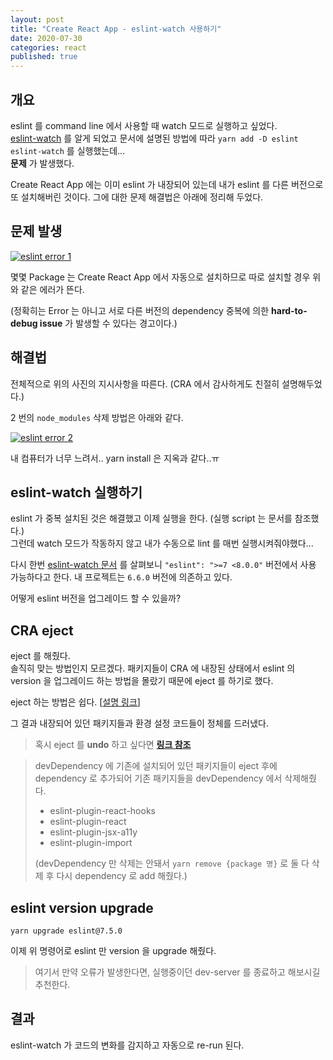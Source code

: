 ```yaml
---
layout: post
title: "Create React App - eslint-watch 사용하기"
date: 2020-07-30
categories: react
published: true
---
```


## 개요

eslint 를 command line 에서 사용할 때 watch 모드로 실행하고 싶었다.  
[eslint-watch](https://www.npmjs.com/package/eslint-watch) 를 알게 되었고
문서에 설명된 방법에 따라 `yarn add -D eslint eslint-watch` 를 실행했는데...  
**문제** 가 발생했다.

Create React App 에는 이미 eslint 가 내장되어 있는데 내가 eslint 를 다른 버전으로 또 설치해버린 것이다. 그에 대한 문제 해결법은 아래에 정리해 두었다.

## 문제 발생

<a href="https://user-images.githubusercontent.com/52827441/88914505-aea57980-d29d-11ea-8c7d-4682b4f4f67c.png" data-lightbox="eslint error 1" data-title="eslint error 1">
<img src="https://user-images.githubusercontent.com/52827441/88914505-aea57980-d29d-11ea-8c7d-4682b4f4f67c.png" alt="eslint error 1"/>
</a>

몇몇 Package 는 Create React App 에서 자동으로 설치하므로 따로 설치할 경우 위와 같은 에러가 뜬다.

(정확히는 Error 는 아니고 서로 다른 버전의 dependency 중복에 의한 **hard-to-debug issue** 가 발생할 수 있다는 경고이다.)



## 해결법

전체적으로 위의 사진의 지시사항을 따른다. (CRA 에서 감사하게도 친절히 설명해두었다.)

2 번의 `node_modules` 삭제 방법은 아래와 같다.

<a href="https://user-images.githubusercontent.com/52827441/88914997-7488a780-d29e-11ea-85e2-7cc6ea182b6f.png" data-lightbox="eslint error 2" data-title="eslint error 2">
<img src="https://user-images.githubusercontent.com/52827441/88914997-7488a780-d29e-11ea-85e2-7cc6ea182b6f.png" alt="eslint error 2"/>
</a>

내 컴퓨터가 너무 느려서.. yarn install 은 지옥과 같다..ㅠ



## eslint-watch 실행하기

eslint 가 중복 설치된 것은 해결했고 이제 실행을 한다. (실행 script 는 문서를 참조했다.)  
그런데 watch 모드가 작동하지 않고 내가 수동으로 lint 를 매번 실행시켜줘야했다...

다시 한번 [eslint-watch 문서](https://www.npmjs.com/package/eslint-watch#requirements) 를 살펴보니 `"eslint": ">=7 <8.0.0"` 버전에서 사용 가능하다고 한다. 내 프로젝트는 `6.6.0` 버전에 의존하고 있다.

어떻게 eslint 버전을 업그레이드 할 수 있을까?

## CRA eject

eject 를 해줬다.  
솔직히 맞는 방법인지 모르겠다. 패키지들이 CRA 에 내장된 상태에서 eslint 의 version 을 업그레이드 하는 방법을 몰랐기 때문에 eject 를 하기로 했다.

eject 하는 방법은 쉽다. [[설명 링크](https://helloinyong.tistory.com/174)]

그 결과 내장되어 있던 패키지들과 환경 설정 코드들이 정체를 드러냈다.

> 혹시 eject 를 **undo** 하고 싶다면 **[링크 참조](https://stackoverflow.com/questions/51454729/undo-npm-run-eject-in-react)**

> devDependency 에 기존에 설치되어 있던 패키지들이 eject 후에 dependency 로 추가되어 기존 패키지들을 devDependency 에서 삭제해줬다.
>
> - eslint-plugin-react-hooks
> - eslint-plugin-react
> - eslint-plugin-jsx-a11y
> - eslint-plugin-import
>
> (devDependency 만 삭제는 안돼서 `yarn remove {package 명}` 로 둘 다 삭제 후 다시 dependency 로 add 해줬다.)

## eslint version upgrade

```
yarn upgrade eslint@7.5.0
```

이제 위 명령어로 eslint 만 version 을 upgrade 해줬다.

> 여기서 만약 오류가 발생한다면, 실행중이던 dev-server 를 종료하고 해보시길 추천한다.

## 결과

eslint-watch 가 코드의 변화를 감지하고 자동으로 re-run 된다.
